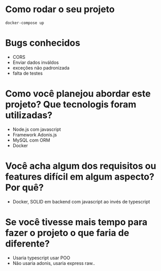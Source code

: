 
# Como rodar o seu projeto
```
docker-compose up
```

# Bugs conhecidos
- CORS
- Enviar dados inváldos
- exceções não padronizada
- falta de testes

# Como você planejou abordar este projeto? Que tecnologis foram utilizadas?
- Node.js com javascript
- Framework Adonis.js
- MySQL com ORM
- Docker

# Você acha algum dos requisitos ou features difícil em algum aspecto? Por quê?
- Docker, SOLID em backend com javascript ao invés de typescript

# Se você tivesse mais tempo para fazer o projeto o que faria de diferente?
- Usaria typescript usar POO
- Não usaria adonis, usaria express raw..